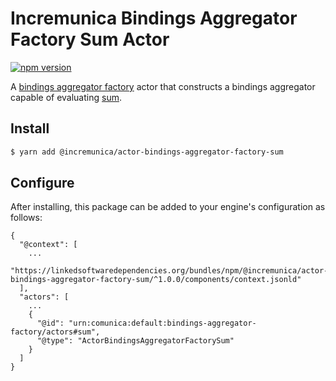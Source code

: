 # Incremunica Bindings Aggregator Factory Sum Actor

[![npm version](https://badge.fury.io/js/%40incremunica%2Factor-bindings-aggregator-factory-sum.svg)](https://www.npmjs.com/package/@incremunica/actor-bindings-aggregator-factory-sum)

A [bindings aggregator factory](https://github.com/comunica/comunica/tree/master/packages/bus-bindings-aggregator-factory) actor
that constructs a bindings aggregator capable of evaluating [sum](https://www.w3.org/TR/sparql11-query/#defn_aggSum).

## Install

```bash
$ yarn add @incremunica/actor-bindings-aggregator-factory-sum
```

## Configure

After installing, this package can be added to your engine's configuration as follows:
```text
{
  "@context": [
    ...
    "https://linkedsoftwaredependencies.org/bundles/npm/@incremunica/actor-bindings-aggregator-factory-sum/^1.0.0/components/context.jsonld"
  ],
  "actors": [
    ...
    {
      "@id": "urn:comunica:default:bindings-aggregator-factory/actors#sum",
      "@type": "ActorBindingsAggregatorFactorySum"
    }
  ]
}
```
